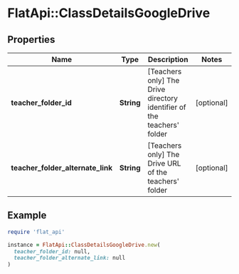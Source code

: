 # FlatApi::ClassDetailsGoogleDrive

## Properties

| Name | Type | Description | Notes |
| ---- | ---- | ----------- | ----- |
| **teacher_folder_id** | **String** | [Teachers only] The Drive directory identifier of the teachers&#39; folder  | [optional] |
| **teacher_folder_alternate_link** | **String** | [Teachers only] The Drive URL of the teachers&#39; folder  | [optional] |

## Example

```ruby
require 'flat_api'

instance = FlatApi::ClassDetailsGoogleDrive.new(
  teacher_folder_id: null,
  teacher_folder_alternate_link: null
)
```

